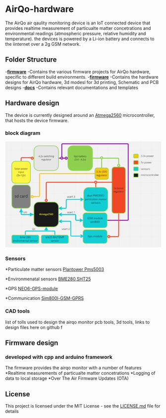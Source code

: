 # AirQo-hardware
The AirQo air qaulity monitoring device is an IoT connected device that provides realtime measurement of particualte matter concetrations and environmental readings (atmospheric pressure, relative humidity and temperature). the devices is powered by a Li-ion battery and connects to the iinternet over a 2g GSM network.
## Folder Structure
-[**firmware**](./firmware)
    -Contains the various firmware projects for AirQo hardware, specific to different build environments.
-[**firmware**](./hardware)
    -Contains the hardware designs for AirQo hardware, 3d modesl for 3d printing, Schematic and PCB designs
-[**docs**](./docs)
    -Contains relevant documentations and templates
## Hardware design
The device is currently designed around an [Atmega2560](https://ww1.microchip.com/downloads/aemDocuments/documents/OTH/ProductDocuments/DataSheets/ATmega640-1280-1281-2560-2561-Datasheet-DS40002211A.pdf) microcontroller, that hosts the device firmware.
### block diagram 
![block diagram](docs/images/blockDiagram.PNG)
### Sensors
*Particulate matter sensors [Plantower Pms5003]()

*Environmenatal sensors     [BME280](),[SHT25]()

*GPS                        [NEO6-GPS-module]()

*Communication              [Sim800l-GSM-GPRS]()

### CAD tools
list of tolls used to design the airqo monitor
pcb tools, 3d tools, links to design files here on github
f
## Firmware design
### developed with cpp and arduino framework
The firmware provides the airqo monitor with a number of features
*Realtime measurements of particualte matter concetrations
*Logging of data to local storage
*Over The Air Firmware Updates (OTA)
## License
This project is licensed under the MIT License - see the [LICENSE.md](LICENSE.md) file for details